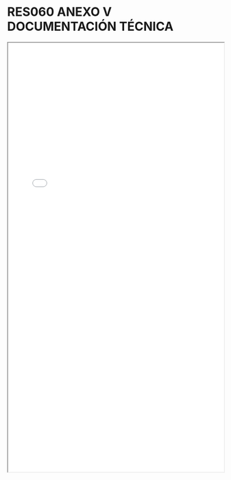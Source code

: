 # RES060 ANEXO V DOCUMENTACIÓN TÉCNICA

<iframe src="../RES060 ANEXO V DOCUMENTACIÓN TÉCNICA.pdf" width="100%" height="1000px"></iframe>
